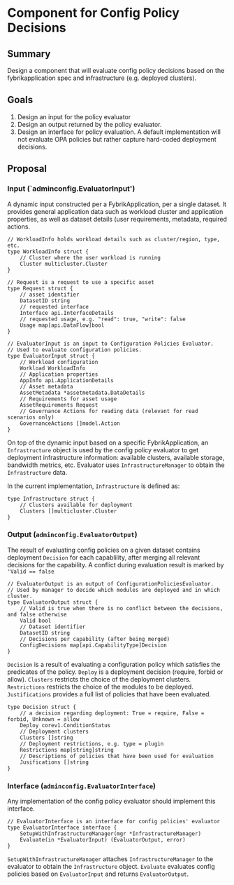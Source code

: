 Component for Config Policy Decisions
==========================

## Summary

Design a component that will evaluate config policy decisions based on the fybrikapplication spec and infrastructure (e.g. deployed clusters).

## Goals

1. Design an input for the policy evaluator
2. Design an output returned by the policy evaluator.
3. Design an interface for policy evaluation. A default implementation will not evaluate OPA policies but rather capture hard-coded deployment decisions.

## Proposal

### Input (`adminconfig.EvaluatorInput')

A dynamic input constructed per a FybrikApplication, per a single dataset.
It provides general application data such as workload cluster and application properties, as well as dataset details (user requirements, metadata, required actions.
```
// WorkloadInfo holds workload details such as cluster/region, type, etc.
type WorkloadInfo struct {
	// Cluster where the user workload is running
	Cluster multicluster.Cluster
}

// Request is a request to use a specific asset
type Request struct {
	// asset identifier
	DatasetID string
	// requested interface
	Interface api.InterfaceDetails
	// requested usage, e.g. "read": true, "write": false
	Usage map[api.DataFlow]bool
}

// EvaluatorInput is an input to Configuration Policies Evaluator.
// Used to evaluate configuration policies.
type EvaluatorInput struct {
	// Workload configuration
	Workload WorkloadInfo
	// Application properties
	AppInfo api.ApplicationDetails
	// Asset metadata
	AssetMetadata *assetmetadata.DataDetails
	// Requirements for asset usage
	AssetRequirements Request
	// Governance Actions for reading data (relevant for read scenarios only)
	GovernanceActions []model.Action
}
```
On top of the dynamic input based on a specific FybrikApplication, an `Infrastructure` object is used by the config policy evaluator to get deployment infrastructure information: available clusters, available storage, bandwidth metrics, etc. Evaluator uses `InfrastructureManager` to obtain the `Infrastructure` data.

In the current implementation, `Infrastructure` is defined as:
```
type Infrastructure struct {
	// Clusters available for deployment
	Clusters []multicluster.Cluster
}
```

### Output (`adminconfig.EvaluatorOutput`)

The result of evaluating config policies on a given dataset contains deployment `Decision` for each capablility, after merging all relevant decisions for the capability.
 A conflict during evaluation result is marked by `'Valid == false`
 
```
// EvaluatorOutput is an output of ConfigurationPoliciesEvaluator.
// Used by manager to decide which modules are deployed and in which cluster.
type EvaluatorOutput struct {
	// Valid is true when there is no conflict between the decisions, and false otherwise
	Valid bool
	// Dataset identifier
	DatasetID string
	// Decisions per capability (after being merged)
	ConfigDecisions map[api.CapabilityType]Decision
}
```

`Decision` is a result of evaluating a configuration policy which satisfies the predicates of the policy.
`Deploy` is a deployment decision (require, forbid or allow).
`Clusters` restricts the choice of the deployment clusters.
`Restrictions` restricts the choice of the modules to be deployed.
`Justifications` provides a full list of policies that have been evaluated.

```
type Decision struct {
	// a decision regarding deployment: True = require, False = forbid, Unknown = allow
	Deploy corev1.ConditionStatus
	// Deployment clusters
	Clusters []string
	// Deployment restrictions, e.g. type = plugin
	Restrictions map[string]string
	// Descriptions of policies that have been used for evaluation
	Jusifications []string
}
```

### Interface (`adminconfig.EvaluatorInterface`)

Any implementation of the config policy evaluator should implement this interface.

```
// EvaluatorInterface is an interface for config policies' evaluator
type EvaluatorInterface interface {
	SetupWithInfrastructureManager(mgr *InfrastructureManager)
	Evaluate(in *EvaluatorInput) (EvaluatorOutput, error)
}
```

`SetupWithInfrastructureManager` attaches `InfrastructureManager` to the evaluator to obtain the `Infrastructure` object.
`Evaluate` evaluates config policies based on `EvaluatorInput` and returns `EvaluatorOutput`.
